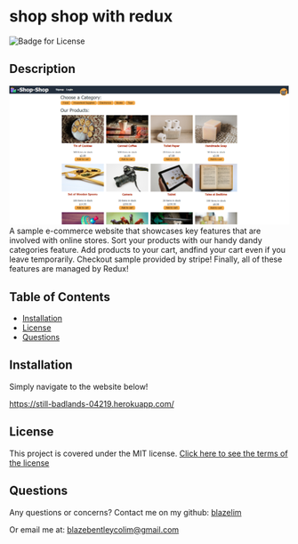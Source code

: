 
# shop shop with redux
![Badge for License](https://img.shields.io/badge/license-MIT-blueviolet)

## Description
![Screen shop of shop shop](./media/sample.png)
A sample e-commerce website that showcases key features that are involved with online stores. Sort your products with our handy dandy categories feature. Add products to your cart, andfind your cart even if you leave temporarily. Checkout sample provided by stripe! Finally, all of these features are managed by Redux!
## Table of Contents
* [Installation](#installation)
* [License](#license)
* [Questions](#questions)
## Installation
Simply navigate to the website below!

https://still-badlands-04219.herokuapp.com/ 
## License
This project is covered under the MIT license.
[Click here to see the terms of the license](https://choosealicense.com/licenses/mit/)
## Questions
Any questions or concerns?
Contact me on my github: [blazelim](https://github.com/blazelim/)

Or email me at: blazebentleycolim@gmail.com